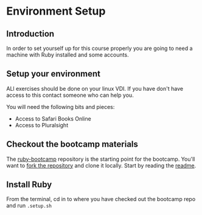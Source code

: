 # Environment Setup


## Introduction

In order to set yourself up for this course properly you are going to need a machine with Ruby installed and some accounts.


## Setup your environment

ALl exercises should be done on your linux VDI. If you have don't have access to this contact someone who can help you.

You will need the following bits and pieces:

* Access to Safari Books Online
* Access to Pluralsight

## Checkout the bootcamp materials

The [ruby-bootcamp](https://github.com/lvl-up/ruby-bootcamp-fil) repository is the starting point for the bootcamp. You'll want to [fork the repository](https://github.com/lvl-up/ruby-bootcamp-fil) and clone it locally. Start by reading the [readme](https://github.com/lvl-up/ruby-bootcamp-fil/blob/master/readme.md).

## Install Ruby
From the terminal, cd in to where you have checked out the bootcamp repo and run `.setup.sh`
